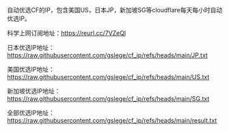 自动优选CF的IP，包含美国US，日本JP，新加坡SG等cloudflare每天每小时自动优选IP。


科学上网订阅地址：https://reurl.cc/7VZeQl

日本优选IP地址：https://raw.githubusercontent.com/gslege/cf_ip/refs/heads/main/JP.txt

美国优选IP地址：https://raw.githubusercontent.com/gslege/cf_ip/refs/heads/main/US.txt

新加坡优选IP地址：https://raw.githubusercontent.com/gslege/cf_ip/refs/heads/main/SG.txt

全部优选IP地址：https://raw.githubusercontent.com/gslege/cf_ip/refs/heads/main/result.txt

